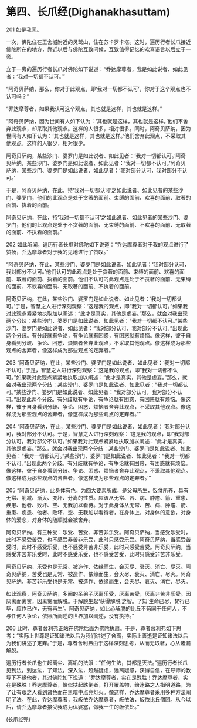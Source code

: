 # 第四、长爪经(Dighanakhasuttam)

201 如是我闻。

一次，佛陀住在王舍城附近的灵鹫山，住在苏卡罗卡塔。这时，遍历行者长爪接近佛陀所在的地方，靠近以后与佛陀互致问候，互致值得记忆的欢喜语言以后立于一旁。

立于一旁的遍历行者长爪对佛陀如下说道：“乔达摩尊者，我是如此说者、如此见者：‘我对一切都不认可。’”

“阿奇贝萨纳，那么，你对于此观点，即‘我对一切都不认可’，你对于这个观点也不认可吗？”

“乔达摩尊者，如果我认可这个观点，其也就是这样，其也就是这样。”

“阿奇贝萨纳，因为世间有人如下认为：‘其也就是这样，其也就是这样。’他们不舍弃此观点，却采取其他观点。这样的人很多，相对很多。同时，阿奇贝萨纳，因为世间有人如下认为：‘其也就是这样，其也就是这样。’他们舍弃此观点，不采取其他观点。这样的人很少，相对很少。

阿奇贝萨纳，某些沙门、婆罗门是如此说者、如此见者：‘我对一切都认可。’阿奇贝萨纳，某些沙门、婆罗门是如此说者、如此见者：‘我对一切都不认可。’阿奇贝萨纳，某些沙门、婆罗门是如此说者、如此见者：‘我对部分认可，我对部分不认可。’

于是，阿奇贝萨纳，在此，持‘我对一切都认可’之如此说者、如此见者的某些沙门、婆罗门，他们的此观点是处于贪著的面前、束缚的面前、欢喜的面前、取著的面前、执着的面前。

阿奇贝萨纳，在此，持‘我对一切都不认可’之如此说者、如此见者的某些沙门、婆罗门，他们的此观点是处于不贪著的面前、无束缚的面前、不欢喜的面前、无取著的面前、不执着的面前。”

202 如此听闻，遍历行者长爪对佛陀如下说道：“乔达摩尊者对于我的观点进行了赞扬，乔达摩尊者对于我的见地进行了赞叹。”

“阿奇贝萨纳，在此，某些沙门、婆罗门是如此说者、如此见者：‘我对部分认可，我对部分不认可。’他们认可的此观点是处于贪著的面前、束缚的面前、欢喜的面前、取著的面前、执着的面前。他们不认可的此观点是处于不贪著的面前、无束缚的面前、不欢喜的面前、无取著的面前、不执着的面前。

阿奇贝萨纳，在此，某些沙门、婆罗门是如此说者、如此见者：‘我对一切都认可。’于是，智慧之人进行深刻观察：‘这是我的观点，即“我对一切都认可。”如果我对此观点紧紧地执取加以阐述：“此才是真实，其他是虚妄。”那么，就会对我出现两个分歧：某些沙门、婆罗门是如此说者、如此见者：“我对一切都不认可。”某些沙门、婆罗门是如此说者、如此见者：“我对部分认可，我对部分不认可。”出现此两个分歧。有分歧就有争论，有争论就有困惑，有困惑就有烦恼。像这样，彼于自身看到分歧、争论、困惑、烦恼者舍弃此观点，不采取其他观点。像这样成为那些观点的舍弃者，像这样成为那些观点的定弃者。’”

203 “阿奇贝萨纳，在此，某些沙门、婆罗门是如此说者、如此见者：‘我对一切都不认可。’于是，智慧之人进行深刻观察：‘这是我的观点，即“我对一切都不认可。”如果我对此观点紧紧地执取加以阐述：“此才是真实，其他是虚妄。”那么，就会对我出现两个分歧：某些沙门、婆罗门是如此说者、如此见者：“我对一切都认可。”某些沙门、婆罗门是如此说者、如此见者：“我对部分认可，我对部分不认可。”出现此两个分歧。有分歧就有争论，有争论就有困惑，有困惑就有烦恼。像这样，彼于自身看到分歧、争论、困惑、烦恼者舍弃此观点，不采取其他观点。像这样成为那些观点的舍弃者，像这样成为那些观点的定弃者。’”

204 “阿奇贝萨纳，在此，某些沙门、婆罗门是如此说者、如此见者：‘我对部分认可，我对部分不认可。于是，智慧之人进行深刻观察：‘这是我的观点，即“我对部分认可，我对部分不认可。”如果我对此观点紧紧地执取加以阐述：“此才是真实，其他是虚妄。”那么，就会对我出现两个分歧：某些沙门、婆罗门是如此说者、如此见者：“我对一切都认可。”某些沙门、婆罗门是如此说者、如此见者：“我对一切都不认可。”出现此两个分歧。有分歧就有争论，有争论就有困惑，有困惑就有烦恼。像这样，彼于自身看到分歧、争论、困惑、烦恼者舍弃此观点，不采取其他观点。像这样成为那些观点的舍弃者，像这样成为那些观点的定弃者。’”

205 “阿奇贝萨纳，此身体有色，为四大要素所成，是父母所生，饭食所养，具有无常、削减、渐灭、变坏、分离的性质。应该从无常、苦、病、肿瘤、箭、重患、疾患、他者、败坏、空、无我加以看待。对于此身体从无常、苦、病、肿瘤、箭、重患、疾患、他者、败坏、空、无我加以看待者，在身体上，对身体的意欲，对身体的爱恋，对身体的随顺就会被舍弃。

阿奇贝萨纳，有三种受：乐受、苦受、非苦非乐受。阿奇贝萨纳，当感受乐受时，此时不感受苦受，也不感受非苦非乐受，此时只感受乐受。阿奇贝萨纳，当感受苦受时，此时不感受乐受，也不感受非苦非乐受，此时只感受苦受。阿奇贝萨纳，当感受非苦非乐受时，此时不感受乐受，也不感受苦受，此时只感受非苦非乐受。

阿奇贝萨纳，乐受也是无常、被造作、依缘而生，会灭尽、衰灭、消亡、尽灭。阿奇贝萨纳，苦受也是无常、被造作、依缘而生，会灭尽、衰灭、消亡、尽灭。阿奇贝萨纳，非苦非乐受也是无常、被造作、依缘而生，会灭尽、衰灭、消亡、尽灭。

如此观察，阿奇贝萨纳，多闻的圣弟子厌离乐受，厌离苦受，厌离非苦非乐受。因厌离而离贪，因离贪而解脱。于解脱生起‘获得解脱’之智。了知‘生命已尽，梵行已毕，应作已作，无有再生’。阿奇贝萨纳，如此心解脱的比丘不苟同于任何人，不与任何人争论，依照所阐述的世界加以阐述，没有执持。”

206 此时，尊者舍利弗正站在佛陀后面为佛陀执扇。于是，尊者舍利弗如下思考：“实际上世尊是证知诸法以后为我们讲述了舍离，实际上善逝是证知诸法以后为我们讲述了定弃。”于是，尊者舍利弗由于这样深刻思考，从而无取著，心从诸漏解脱。

遍历行者长爪也生起离尘、离垢的法眼：“任何生法，其都是灭法。”遍历行者长爪见到法，到达法，了知法，深入法，超越疑虑，远离疑惑，获得自信，在导师的教导下不缘他者，其对佛陀如下说道：“乔达摩尊者，实在是殊胜！乔达摩尊者，实在是殊胜！乔达摩尊者，恰似扶起跌倒者，打开覆盖物，给迷路之人指明道路，为了让有眼之人看到诸色而在黑暗中点亮灯火。像这样，乔达摩尊者采用多种方法阐明了法。在此，乔达摩尊者，我皈依乔达摩尊者，皈依法，皈依比丘僧团。从今以后，请乔达摩尊者接受我成为优婆塞，做我一生的皈依处。”

(长爪经完)
